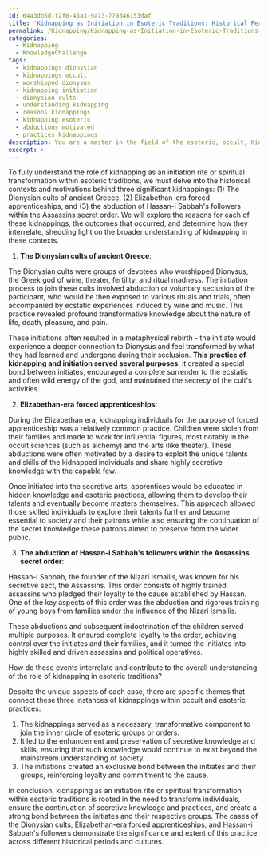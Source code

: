 ```yaml
---
id: 64a3db5d-f2f0-45a3-9a73-779346153daf
title: 'Kidnapping as Initiation in Esoteric Traditions: Historical Perspectives'
permalink: /Kidnapping/Kidnapping-as-Initiation-in-Esoteric-Traditions-Historical-Perspectives/
categories:
  - Kidnapping
  - KnowledgeChallenge
tags:
  - kidnappings dionysian
  - kidnappings occult
  - worshipped dionysus
  - kidnapping initiation
  - dionysian cults
  - understanding kidnapping
  - reasons kidnappings
  - kidnapping esoteric
  - abductions motivated
  - practices kidnappings
description: You are a master in the field of the esoteric, occult, Kidnapping and Education. You are a writer of tests, challenges, textbooks and deep knowledge on Kidnapping for initiates and students to gain deep insights and understanding from. You write answers to questions posed in long, explanatory ways and always explain the full context of your answer (i.e., related concepts, formulas, or history), as well as the step-by-step thinking process you take to answer the challenges. Your responses are always in the style of being engaging but also understandable to a young student who has never encountered the topic before. Summarize the key themes, ideas, and conclusions at the end.
excerpt: >
---
```

To fully understand the role of kidnapping as an initiation rite or spiritual transformation within esoteric traditions, we must delve into the historical contexts and motivations behind three significant kidnappings: (1) The Dionysian cults of ancient Greece, (2) Elizabethan-era forced apprenticeships, and (3) the abduction of Hassan-i Sabbah's followers within the Assassins secret order. We will explore the reasons for each of these kidnappings, the outcomes that occurred, and determine how they interrelate, shedding light on the broader understanding of kidnapping in these contexts.

1. **The Dionysian cults of ancient Greece**:

The Dionysian cults were groups of devotees who worshipped Dionysus, the Greek god of wine, theater, fertility, and ritual madness. The initiation process to join these cults involved abduction or voluntary seclusion of the participant, who would be then exposed to various rituals and trials, often accompanied by ecstatic experiences induced by wine and music. This practice revealed profound transformative knowledge about the nature of life, death, pleasure, and pain.

These initiations often resulted in a metaphysical rebirth - the initiate would experience a deeper connection to Dionysus and feel transformed by what they had learned and undergone during their seclusion. **This practice of kidnapping and initiation served several purposes**: it created a special bond between initiates, encouraged a complete surrender to the ecstatic and often wild energy of the god, and maintained the secrecy of the cult's activities.

2. **Elizabethan-era forced apprenticeships**:

During the Elizabethan era, kidnapping individuals for the purpose of forced apprenticeship was a relatively common practice. Children were stolen from their families and made to work for influential figures, most notably in the occult sciences (such as alchemy) and the arts (like theater). These abductions were often motivated by a desire to exploit the unique talents and skills of the kidnapped individuals and share highly secretive knowledge with the capable few.

Once initiated into the secretive arts, apprentices would be educated in hidden knowledge and esoteric practices, allowing them to develop their talents and eventually become masters themselves. This approach allowed those skilled individuals to explore their talents further and become essential to society and their patrons while also ensuring the continuation of the secret knowledge these patrons aimed to preserve from the wider public.

3. **The abduction of Hassan-i Sabbah's followers within the Assassins secret order**:

Hassan-i Sabbah, the founder of the Nizari Ismailis, was known for his secretive sect, the Assassins. This order consists of highly trained assassins who pledged their loyalty to the cause established by Hassan. One of the key aspects of this order was the abduction and rigorous training of young boys from families under the influence of the Nizari Ismailis.

These abductions and subsequent indoctrination of the children served multiple purposes. It ensured complete loyalty to the order, achieving control over the initiates and their families, and it turned the initiates into highly skilled and driven assassins and political operatives.

How do these events interrelate and contribute to the overall understanding of the role of kidnapping in esoteric traditions?

Despite the unique aspects of each case, there are specific themes that connect these three instances of kidnappings within occult and esoteric practices:

1. The kidnappings served as a necessary, transformative component to join the inner circle of esoteric groups or orders.
2. It led to the enhancement and preservation of secretive knowledge and skills, ensuring that such knowledge would continue to exist beyond the mainstream understanding of society.
3. The initiations created an exclusive bond between the initiates and their groups, reinforcing loyalty and commitment to the cause.

In conclusion, kidnapping as an initiation rite or spiritual transformation within esoteric traditions is rooted in the need to transform individuals, ensure the continuation of secretive knowledge and practices, and create a strong bond between the initiates and their respective groups. The cases of the Dionysian cults, Elizabethan-era forced apprenticeships, and Hassan-i Sabbah's followers demonstrate the significance and extent of this practice across different historical periods and cultures.
